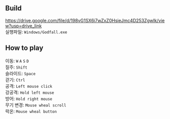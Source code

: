 ## Build
https://drive.google.com/file/d/198vG1SX6i7wZxZ0HsieJmc4D253ZgwIk/view?usp=drive_link  
실행파일: `Windows/Godfall.exe`

## How to play
이동: `W` `A` `S` `D`  
질주: `Shift`  
슬라이드: `Space`  
걷기: `Ctrl`  
공격: `Left mouse click`  
강공격: `Hold left mouse`  
방어: `Hold right mouse`  
무기 변경: `Mouse wheal scroll`  
락온: `Mouse wheal button`
